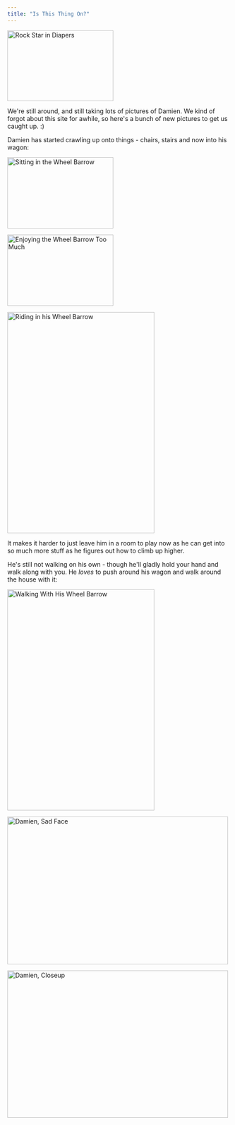```yaml
---
title: "Is This Thing On?"
---
```

<p><a href="http://www.flickr.com/photos/lemon/2807752682/" class="tt-flickr tt-flickr-Small"><img src="http://farm4.static.flickr.com/3119/2807752682_69e37aa8ea_m.jpg" alt="Rock Star in Diapers" width="240" height="160" border="0" /></a></p>
<p>We're still around, and still taking lots of pictures of Damien.  We kind of forgot about this site for awhile, so here's a bunch of new pictures to get us caught up.  :)</p>
<p>Damien has started crawling up onto things - chairs, stairs and now into his wagon:</p>
<p><a href="http://www.flickr.com/photos/lemon/2807757274/" class="tt-flickr tt-flickr-Small"><img src="http://farm4.static.flickr.com/3075/2807757274_838d6b1832_m.jpg" alt="Sitting in the Wheel Barrow" width="240" height="161" border="0" /></a></p>
<p><a href="http://www.flickr.com/photos/lemon/2806913829/" class="tt-flickr tt-flickr-Small"><img src="http://farm4.static.flickr.com/3060/2806913829_7ed17caa5f_m.jpg" alt="Enjoying the Wheel Barrow Too Much" width="240" height="161" border="0" /></a></p>
<p><a href="http://www.flickr.com/photos/lemon/2806914955/" class="tt-flickr tt-flickr-Medium"><img src="http://farm4.static.flickr.com/3104/2806914955_baa30ef0a5.jpg" alt="Riding in his Wheel Barrow" width="333" height="500" border="0" /></a></p>
<p>It makes it harder to just leave him in a room to play now as he can get into so much more stuff as he figures out how to climb up higher.</p>
<p>He's still not walking on his own - though he'll gladly hold your hand and walk along with you.  He <em>loves</em> to push around his wagon and walk around the house with it:</p>
<p><a href="http://www.flickr.com/photos/lemon/2806916143/" class="tt-flickr tt-flickr-Medium"><img src="http://farm4.static.flickr.com/3003/2806916143_50927feee7.jpg" alt="Walking With His Wheel Barrow" width="333" height="500" border="0" /></a></p>
<p><a href="http://www.flickr.com/photos/lemon/2807743594/" class="tt-flickr tt-flickr-Medium"><img src="http://farm4.static.flickr.com/3066/2807743594_285c0d86dd.jpg" alt="Damien, Sad Face" width="500" height="334" border="0" /></a></p>
<p><a href="http://www.flickr.com/photos/lemon/2807750120/" class="tt-flickr tt-flickr-Medium"><img src="http://farm4.static.flickr.com/3083/2807750120_488f549500.jpg" alt="Damien, Closeup" width="500" height="333" border="0" /></a></p>
